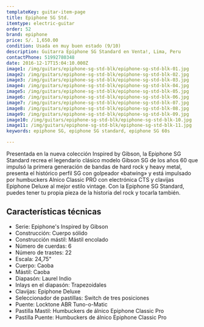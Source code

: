 ```yaml
---
templateKey: guitar-item-page
title: Epiphone SG Std.
itemtype: electric-guitar
order: 52
brand: epiphone
price: S/. 1,650.00
condition: Usada en muy buen estado (9/10)
description: Guitarra Epiphone SG Standard en Venta!, Lima, Peru
contactPhone: 51992780348
date: 2016-12-17T15:04:10.000Z
image1: /img/guitars/epiphone-sg-std-blk/epiphone-sg-std-blk-01.jpg
image2: /img/guitars/epiphone-sg-std-blk/epiphone-sg-std-blk-02.jpg
image3: /img/guitars/epiphone-sg-std-blk/epiphone-sg-std-blk-03.jpg
image4: /img/guitars/epiphone-sg-std-blk/epiphone-sg-std-blk-04.jpg
image5: /img/guitars/epiphone-sg-std-blk/epiphone-sg-std-blk-05.jpg
image6: /img/guitars/epiphone-sg-std-blk/epiphone-sg-std-blk-06.jpg
image7: /img/guitars/epiphone-sg-std-blk/epiphone-sg-std-blk-07.jpg
image8: /img/guitars/epiphone-sg-std-blk/epiphone-sg-std-blk-08.jpg
image9: /img/guitars/epiphone-sg-std-blk/epiphone-sg-std-blk-09.jpg
image10: /img/guitars/epiphone-sg-std-blk/epiphone-sg-std-blk-10.jpg
image11: /img/guitars/epiphone-sg-std-blk/epiphone-sg-std-blk-11.jpg
keywords: epiphone SG, epiphone SG standard, epiphone SG 60s

---
```

Presentada en la nueva colección Inspired by Gibson, la Epiphone SG Standard recrea el legendario clásico modelo Gibson SG de los años 60 que impulsó la primera generación de bandas de hard rock y heavy metal, presenta el histórico perfil SG con golpeador «batwing» y está impulsado por humbuckers Alnico Classic PRO con electrónica CTS y clavijas Epiphone Deluxe al mejor estilo vintage. Con la Epiphone SG Standard, puedes tener tu propia pieza de la historia del rock y tocarla también.

## Características técnicas

* Serie: Epiphone's Inspired by Gibson
* Construcción: Cuerpo sólido
* Construcción mástil: Mástil encolado
* Número de cuerdas: 6
* Número de trastes: 22
* Escala: 24,75"
* Cuerpo: Caoba
* Mástil: Caoba
* Diapasón: Laurel Indio
* Inlays en el diapasón: Trapezoidales
* Clavijas: Epiphone Deluxe
* Seleccionador de pastillas: Switch de tres posiciones
* Puente: Locktone ABR Tuno-o-Matic
* Pastilla Mastil: Humbuckers de álnico Epiphone Classic Pro
* Pastilla Puente: Humbuckers de álnico Epiphone Classic Pro